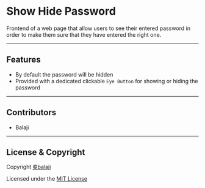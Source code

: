 # Show Hide Password
Frontend of a web page that allow users to see their entered password in order to make them sure that they have entered the right one.

---

## Features
- By default the password will be hidden
- Provided with a dedicated clickable ```Eye Button``` for showing or hiding the password

---

## Contributors

- Balaji

---

## License & Copyright

Copyright [©balaji](https://github.com/balajirai)

Licensed under the [MIT License](LICENSE)
